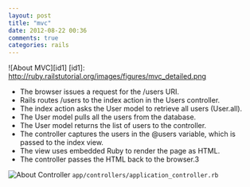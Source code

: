 ```yaml
---
layout: post
title: "mvc"
date: 2012-08-22 00:36
comments: true
categories: rails
---
```


![About MVC][id1]
[id1]: http://ruby.railstutorial.org/images/figures/mvc_detailed.png

* The browser issues a request for the /users URI.
* Rails routes /users to the index action in the Users controller.
* The index action asks the User model to retrieve all users (User.all).
* The User model pulls all the users from the database.
* The User model returns the list of users to the controller.
* The controller captures the users in the @users variable, which is passed to the index view.
* The view uses embedded Ruby to render the page as HTML.
* The controller passes the HTML back to the browser.3

![About Controller][id]
`app/controllers/application_controller.rb`


[id]: http://ruby.railstutorial.org/images/figures/demo_controller_inheritance.png  "Optional title attribute"
